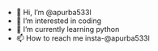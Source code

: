 - 👋 Hi, I’m @apurba533l
- 👀 I’m interested in coding 
- 🌱 I’m currently learning python
- 📫 How to reach me insta-@apurba533l

<!---
apurba533l/apurba533l is a ✨ special ✨ repository because its `README.md` (this file) appears on your GitHub profile.
You can click the Preview link to take a look at your changes.
--->
